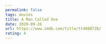```yaml
---
permalink: false
tags: movies
title: A Man Called Ove
date: 2020-09-26
url: https://www.imdb.com/title/tt4080728/
rating: 4
---
```


